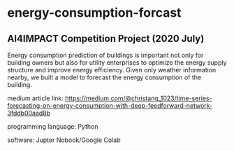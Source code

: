 # energy-consumption-forcast
## AI4IMPACT Competition Project (2020 July)
Energy consumption prediction of buildings is important not only for building owners but also for utility enterprises to optimize the energy supply structure and improve energy efficiency. Given only weather information nearby, we built a model to forecast the energy consumption of the building.

medium article link: https://medium.com/@christang_1023/time-series-forecasting-on-energy-consumption-with-deep-feedforward-network-3fddb00aad8b

programming language: Python

software: Jupter Nobook/Google Colab
